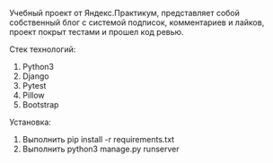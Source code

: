 Учебный проект от Яндекс.Практикум, представляет собой собственный блог с системой подписок, комментариев и лайков, проект покрыт тестами и прошел код ревью.

Стек технологий:
1. Python3
2. Django
3. Pytest
4. Pillow
5. Bootstrap

Установка:
1. Выполнить pip install -r requirements.txt
2. Выполнить python3 manage.py runserver
